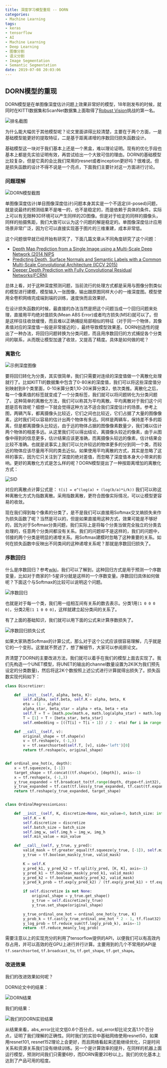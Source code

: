 ```yaml
---
title: 深度学习模型重现 -- DORN
categories:
- Machine Learning
tags:
- keras
- tensorflow
- AI
- Machine Learning
- Deep Learning
- 图像分割
- 语义分割
- Image Segmentation
- Semantic Segmentation
date: 2019-07-08 20:03:06
---
```


## DORN模型的重现

DORN模型是在单图像深度估计问题上效果非常好的模型，18年刚发布的时候，就同时在KITTI数据集和ScanNet数据集上面取得了[Robust Vision](http://www.robustvision.net/leaderboard.php?benchmark=depth)挑战的第一名。

<!-- more -->

![排名截图](/attaches/2019/2019-07-08-reproduce-ml-models-dorn/robustvision-challenge.png)

为什么能大幅优于其他模型呢？论文里面讲得比较清楚，主要在于两个方面，一是基础模型能更好的提取特征，二是基于距离递增的序数回归损失函数设计。

基础模型这一块对于我们基本上还是一个黑盒，难以理论证明。现有的优化手段也基本上都是先实验证明有效，再尝试给出一个大致可信的理由。DORN的基础模型比较复杂，但是它真的会比我们常用的resnet或者inception更好吗？很难说。但是损失函数的设计不得不说是一个亮点，下面我们主要针对这一方面进行讨论。

### 问题理解

![DORN模型截图](/attaches/2019/2019-07-08-reproduce-ml-models-dorn/dorn-model.png)

单图像深度估计(单目图像深度估计)问题本身其实是一个不适定(ill-posed)问题，就是说最终的预测结果不是唯一的，也不是稳定的，而是依赖于具体的条件。实际上可以有无限种3D环境可以产生同样的2D图像。但是对于给定的同样的摄像头，同样的拍摄焦距，我们大致可以认为这个问题的解是稳定的。单图像深度估计应用场景非常广泛，因为它可以直接实现基于图片的三维重建，成本非常低。

这个问题很早就已经开始有研究了，下面几篇文章从不同角度研究了这个问题：

- [Depth Map Prediction from a Single Image using a Multi-Scale Deep Network (2014 NIPS](https://arxiv.org/pdf/1406.2283.pdf)
- [Predicting Depth, Surface Normals and Semantic Labels with a Common Multi-Scale Convolutional Architecture (ICCV 2015)](https://arxiv.org/pdf/1411.4734.pdf)
- [Deeper Depth Prediction with Fully Convolutional Residual Networks(FCRN)](https://arxiv.org/pdf/1606.00373.pdf)

总体上看，对于这种深度预测问题，当前流行的处理方式都是采用与图像分割类似的模型进行建模，模型输入一张图像，输出跟原图同样大小的一维深度图。模型使用全卷积网络完成端到端的训练，速度快而且效果好。

在设计损失函数的时候，最直接的办法当然是把这个问题当成一个回归问题来处理，直接用平均绝对值损失(Mean ABS Error)或者均方损失(MSE)就可以了。但是这样往往收敛缓慢，而且难以正确捕捉局部相似的特征（对于同一个物体，其像素值对应的深度值一般是非常接近的），最终导致模型效果差。DORN创造性的提出了一种办法，将回归问题转换为分类问题，而且用序数回归的方式捕捉各个分类间的联系，从而既让模型加速了收敛，又提高了精度。具体是如何做的呢？

### 离散化

![示例深度图像](/attaches/2019/2019-07-08-reproduce-ml-models-dorn/depth-demo.png)

要将回归转化为分类，其实很简单，我们只需要对连续的深度值做一个离散化处理就行了。比如KITTI的数据集中包含了0-80米的深度值，我们可以将这些深度值分别映射到8个类里面，0-10米算分类1,10-20米算分类2，依次类推。离散化之后，每一个像素值的标签就变成了一个分类标签，我们就可以将问题转化为分类问题了。这种简单的离散化方法，我们可以称其为平均离散。平均离散对于我们这个问题是否有效呢？细想一下就会觉得这种方法不适合我们深度估计的场景。参考上图，两辆汽车，都离摄像头比较近，它们之间也比较近，它们占据了大量的图像像素，这时我们可以容易的估计出两个物体有多远。同样是两辆车，保持差不多的距离，但是都离摄像头比较远，由于远的物体占据的图像像素数量少，我们难以估计两个物体的相差多远。从这里我们可以得出结论，离摄像头较近的像素，由于从图像中得到的信息更多，估计结果应该更准确，而离摄像头较远的像素，估计结果会比较不准确。也就是说事实上我们可以允许较远的物体更多的分到同一个类，而较近的物体应该尽量用不同的类去近似。如果使用平均离散的方式，其实是忽略了这样的事实，因为它只关注到了深度的绝对差值，而忽略了深度值本身大小带来的影响。更好的离散化方式是怎么样的呢？DORN模型提出了一种按距离增加的离散化方式：

![SID](/attaches/2019/2019-07-08-reproduce-ml-models-dorn/SID.png)

对应的离散点计算公式是： `t[i] = e^(log(a) + (log(b/a)*i/k))` 我们可以称这种离散化方式为指数离散。采用指数离散，更符合图像实际情况，可以让模型更容易的收敛。

现在我们得到每个像素的分类了，是不是我们可以直接用Softmax交叉熵损失来作为损失函数了呢？当然是可以的，但是如果直接用这种方式，效果可能是不够好的，因为对于Softmax分类问题，我们实际上是将每个分类当做完全独立的分类去处理的，任意两个分类间都没有关系。我们的问题却不是这样的，我们的问题中，邻接的两个分类是明显的递增关系。用Softmax建模时忽略了这种重要的关系。如何在损失函数中反映出不同类间的这种递增关系呢？那就是序数回归损失了。

### 序数回归

什么是序数回归？参考[wiki](https://en.wikipedia.org/wiki/Ordinal_regression)，我们可以了解到，这种回归方式是用于预测一个序数变量，比如对于商家的1-5星评分就是这样的一个序数变量。序数回归具体如何做呢？下面这个与Softmax的比较可以说明这个问题。

![序数回归](/attaches/2019/2019-07-08-reproduce-ml-models-dorn/ordinal-regression.png)

也就是对于每一个类，我们用一组相互间有关系的数去表示。分类1用`[1 0 0 0 0]`，分类2用`[1 1 0 0 0]`，这样就建立起分类间的关系了。

有了上面的基础知识，我们就可以用下面的公式来计算序数损失了。

![序数回归损失公式](/attaches/2019/2019-07-08-reproduce-ml-models-dorn/ordinal-regression-formula.png)

如果大家熟悉Softmax的计算公式，那么对于这个公式应该很容易理解，几乎就是它的一个变形。这里就不赘述了，想了解细节，大家可以参阅原论文。

弄清楚了DORN的主要改进方法，我们就可以着手在我们的模型上面去实现了。我们先构造一个UNET模型，将UNET的输出的channel数量设置为2K(K为我们预先设定的分类数量)，然后将这2K个数按照上述公式进行计算就得出损失了。损失函数实现代码如下：

```python
class Discretizer:

    def __init__(self, alpha, beta, K):
        self.alpha, self.beta, self.K = alpha, beta, K
        eta = (1 - alpha)
        alpha_star, beta_star = alpha + eta, beta + eta
        self.T = T = [math.pow(math.e, math.log(alpha_star) + math.log(beta_star / alpha_star) * i / K) for i in range(K)][1:]
        T = [1] + T + [beta_star, beta_star]
        self.embedding = [((T[i] + T[i + 1]) / 2 - eta) for i in range(len(T) - 1)]

    def __call__(self, v):
        original_shape = tf.shape(v)
        v = tf.reshape(v, (-1,))
        v = tf.searchsorted(self.T, [v], side='left')[0]
        return tf.reshape(v, original_shape)


def ordinal_one_hot(x, depth):
    x = tf.squeeze(x, [-1])
    target_shape = tf.concat((tf.shape(x), [depth]), axis=-1)
    x = tf.reshape(x, (-1,))
    y_true_expanded = tf.broadcast_to(tf.range(depth, dtype=tf.int32), tf.concat((tf.shape(x), [depth]), axis=-1))
    y_true_expanded = tf.cast(tf.less(y_true_expanded, tf.cast(tf.expand_dims(x, axis=-1), dtype=tf.int32)), dtype=tf.int32)
    return tf.reshape(y_true_expanded, target_shape)


class OrdinalRegressionLoss:

    def __init__(self, K, discretize=None, min_value=0, batch_size: int=-1, img_w: int=-1, img_h: int=-1):
        self.K = K
        self.discretize = discretize
        self.batch_size = batch_size
        self.img_w, self.img_h = img_w, img_h
        self.min_value = min_value

    def __call__(self, y_true, y_pred):
        valid_mask = tf.greater_equal(tf.squeeze(y_true, [-1]), self.min_value)
        y_true = tf.boolean_mask(y_true, valid_mask)

        K = self.K
        y_pred_k1, y_pred_k2 = tf.split(y_pred, [K, K], axis=-1)
        y_pred_k1 = tf.boolean_mask(y_pred_k1, valid_mask)
        y_pred_k2 = tf.boolean_mask(y_pred_k2, valid_mask)
        y_pred_k_prob = tf.exp(y_pred_k2) / (tf.exp(y_pred_k1) + tf.exp(y_pred_k2))

        if self.discretize is not None:
            original_shape = y_true.get_shape()
            y_true = self.discretize(y_true)
            y_true.set_shape(original_shape)

        y_true_ordinal_one_hot = ordinal_one_hot(y_true, K)
        y_prob_k = tf.cast(y_true_ordinal_one_hot * 2 - 1, tf.float32) * y_pred_k_prob + tf.cast(1 - y_true_ordinal_one_hot, tf.float32)
        y_log_prob = tf.reduce_sum(tf.log(y_prob_k), axis=-1)
        return -tf.reduce_mean(y_log_prob)
```

需要注意以上的实现充分的利用了tensorflow提供的API，以便我们可以有高效内存占用，并可以高效的在GPU上进行并行计算。主要用到的几个不常用的API是`tf.searchsorted`, `tf.broadcast_to`, `tf.get_shape`, `tf.get_shape`。

### 改进效果

我们的改进效果如何呢？

DORN论文中的结果：

![DORN结果](/attaches/2019/2019-07-08-reproduce-ml-models-dorn/dorn-result.png)

我们的结果：

![我们的DORN实验结果](/attaches/2019/2019-07-08-reproduce-ml-models-dorn/dorn-our-result.png)

从结果来看，abs_error比论文低0.6个百分点，sql_error却比论文高1.1个百分点，证明了我们理解的正确性。同时我们的实验中基础网络使用resnet50，如果用resnet101, resnet152理论上会更好，而且网络看起来还能继续优化，只是时间关系和资源关系我们没有继续训练。另一个是计算效率的提升，在同样的机器上面运行模型，预测时间我们只需要6秒，而DORN需要20秒以上。我们的优化基本上达到了产品可用的程度。
